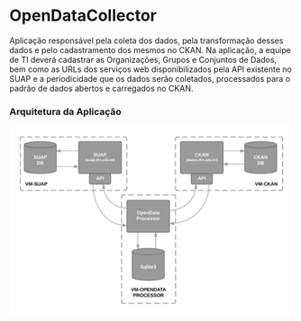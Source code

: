 # OpenDataCollector

Aplicação responsável pela coleta dos dados, pela transformação desses dados e pelo cadastramento dos mesmos no CKAN. Na aplicação, a equipe de TI deverá cadastrar as Organizações, Grupos e Conjuntos de Dados, bem como as URLs dos serviços web disponibilizados pela API existente no SUAP e a periodicidade que os dados serão coletados, processados para o padrão de dados abertos e carregados no CKAN. 

### Arquitetura da Aplicação

![Arquitetura da Aplicação](OpenDataCollector_02.png)
